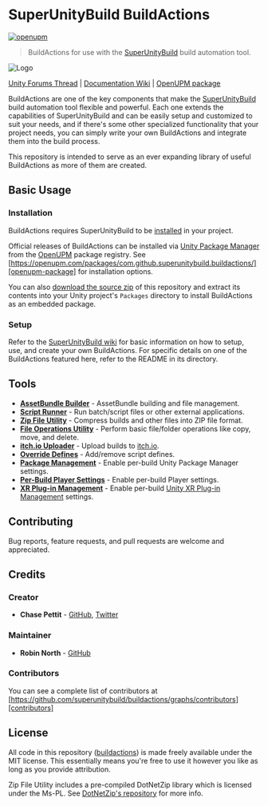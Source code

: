 # SuperUnityBuild BuildActions

[![openupm](https://img.shields.io/npm/v/com.github.superunitybuild.buildactions?label=openupm&registry_uri=https://package.openupm.com)][openupm-package]

> BuildActions for use with the [SuperUnityBuild][buildtool] build automation tool.

![Logo](https://raw.githubusercontent.com/superunitybuild/buildtool/gh-pages/Cover.png)

[Unity Forums Thread][unity-forums-thread] | [Documentation Wiki][wiki] | [OpenUPM package][openupm-package]

BuildActions are one of the key components that make the [SuperUnityBuild][buildtool] build automation tool flexible and powerful. Each one extends the capabilities of SuperUnityBuild and can be easily setup and customized to suit your needs, and if there's some other specialized functionality that your project needs, you can simply write your own BuildActions and integrate them into the build process.

This repository is intended to serve as an ever expanding library of useful BuildActions as more of them are created.

## Basic Usage

### Installation

BuildActions requires SuperUnityBuild to be [installed](https://github.com/superunitybuild/buildtool#installation) in your project.

Official releases of BuildActions can be installed via [Unity Package Manager](https://docs.unity3d.com/Packages/com.unity.package-manager-ui@latest/index.html) from the [OpenUPM](https://openupm.com) package registry. See [https://openupm.com/packages/com.github.superunitybuild.buildactions/][openupm-package] for installation options.

You can also [download the source zip][download] of this repository and extract its contents into your Unity project's `Packages` directory to install BuildActions as an embedded package.

### Setup

Refer to the [SuperUnityBuild wiki][wiki] for basic information on how to setup, use, and create your own BuildActions. For specific details on one of the BuildActions featured here, refer to the README in its directory.

## Tools

-   [**AssetBundle Builder**][assetbundle] - AssetBundle building and file management.
-   [**Script Runner**][scriptrunner] - Run batch/script files or other external applications.
-   [**Zip File Utility**][zipfile] - Compress builds and other files into ZIP file format.
-   [**File Operations Utility**][fileutil] - Perform basic file/folder operations like copy, move, and delete.
-   [**itch.io Uploader**][itchuploader] - Upload builds to [itch.io](https://itch.io/).
-   [**Override Defines**][overridedefines] - Add/remove script defines.
-   [**Package Management**][packagemanagement] - Enable per-build Unity Package Manager settings.
-   [**Per-Build Player Settings**][perbuildplayersettings] - Enable per-build Player settings.
-   [**XR Plug-in Management**][xrpluginmanagement] - Enable per-build [Unity XR Plug-in Management](https://docs.unity3d.com/Packages/com.unity.xr.management@latest) settings.

## Contributing

Bug reports, feature requests, and pull requests are welcome and appreciated.

## Credits

### Creator

-   **Chase Pettit** - [GitHub](https://github.com/Chaser324), [Twitter](http://twitter.com/chasepettit)

### Maintainer

-   **Robin North** - [GitHub](https://github.com/robinnorth)

### Contributors

You can see a complete list of contributors at [https://github.com/superunitybuild/buildactions/graphs/contributors][contributors]

## License

All code in this repository ([buildactions](https://github.com/superunitybuild/buildactions)) is made freely available under the MIT license. This essentially means you're free to use it however you like as long as you provide attribution.

Zip File Utility includes a pre-compiled DotNetZip library which is licensed under the Ms-PL. See [DotNetZip's repository](https://dotnetzip.codeplex.com/) for more info.

[download]: https://github.com/superunitybuild/buildactions/archive/master.zip
[contributors]: https://github.com/superunitybuild/buildactions/graphs/contributors
[release]: https://github.com/superunitybuild/buildactions/releases
[buildtool]: https://github.com/superunitybuild/buildtool
[buildactions]: https://github.com/superunitybuild/buildactions
[wiki]: https://github.com/superunitybuild/buildtool/wiki/Build-Actions
[openupm-package]: https://openupm.com/packages/com.github.superunitybuild.buildactions/
[unity-forums-thread]: https://forum.unity3d.com/threads/super-unity-build-automated-build-tool-and-framework.471114/
[assetbundle]: https://github.com/superunitybuild/buildactions/tree/master/Editor/AssetBundle
[fileutil]: https://github.com/superunitybuild/buildactions/tree/master/Editor/FileUtility
[scriptrunner]: https://github.com/superunitybuild/buildactions/tree/master/Editor/ScriptRunner
[zipfile]: https://github.com/superunitybuild/buildactions/tree/master/Editor/ZipFile
[itchuploader]: https://github.com/superunitybuild/buildactions/tree/master/Editor/ItchUploader
[overridedefines]: https://github.com/superunitybuild/buildactions/tree/master/Editor/OverrideDefines
[packagemanagement]: https://github.com/superunitybuild/buildactions/tree/master/Editor/PackageManagement
[perbuildplayersettings]: https://github.com/superunitybuild/buildactions/tree/master/Editor/PerBuildPlayerSettings
[xrpluginmanagement]: https://github.com/superunitybuild/buildactions/tree/master/Editor/XRPluginManagement

